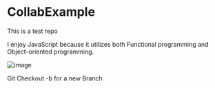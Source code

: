 # CollabExample

This is a test repo


I enjoy JavaScript because it utilizes both Functional programming and Object-oriented programming.

![image](https://user-images.githubusercontent.com/88730354/162488034-f915bf9d-003c-4d1c-9a67-e5b9a480a428.png)

Git Checkout -b for a new Branch